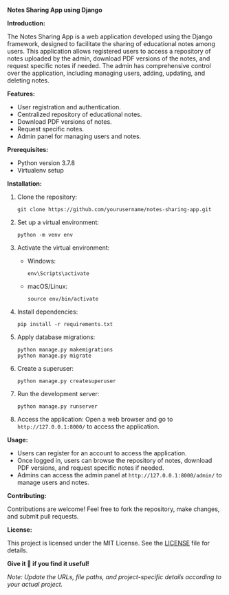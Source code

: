 **Notes Sharing App using Django**

**Introduction:**

The Notes Sharing App is a web application developed using the Django framework, designed to facilitate the sharing of educational notes among users. This application allows registered users to access a repository of notes uploaded by the admin, download PDF versions of the notes, and request specific notes if needed. The admin has comprehensive control over the application, including managing users, adding, updating, and deleting notes.

**Features:**

- User registration and authentication.
- Centralized repository of educational notes.
- Download PDF versions of notes.
- Request specific notes.
- Admin panel for managing users and notes.

**Prerequisites:**

- Python version 3.7.8
- Virtualenv setup

**Installation:**

1. Clone the repository:
   ```
   git clone https://github.com/yourusername/notes-sharing-app.git
   ```

2. Set up a virtual environment:
   ```
   python -m venv env
   ```

3. Activate the virtual environment:
   - Windows:
     ```
     env\Scripts\activate
     ```
   - macOS/Linux:
     ```
     source env/bin/activate
     ```

4. Install dependencies:
   ```
   pip install -r requirements.txt
   ```

5. Apply database migrations:
   ```
   python manage.py makemigrations
   python manage.py migrate
   ```

6. Create a superuser:
   ```
   python manage.py createsuperuser
   ```

7. Run the development server:
   ```
   python manage.py runserver
   ```

8. Access the application:
   Open a web browser and go to `http://127.0.0.1:8000/` to access the application.

**Usage:**

- Users can register for an account to access the application.
- Once logged in, users can browse the repository of notes, download PDF versions, and request specific notes if needed.
- Admins can access the admin panel at `http://127.0.0.1:8000/admin/` to manage users and notes.

**Contributing:**

Contributions are welcome! Feel free to fork the repository, make changes, and submit pull requests.

**License:**

This project is licensed under the MIT License. See the [LICENSE](LICENSE) file for details.

**Give it 🌟 if you find it useful!**

*Note: Update the URLs, file paths, and project-specific details according to your actual project.*
